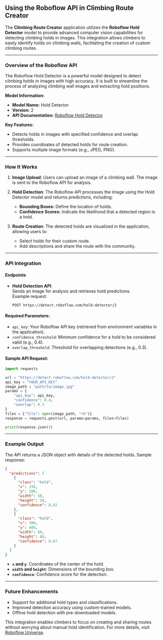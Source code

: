## **Using the Roboflow API in Climbing Route Creator**

The **Climbing Route Creator** application utilizes the **Roboflow Hold Detector** model to provide advanced computer vision capabilities for detecting climbing holds in images. This integration allows climbers to easily identify holds on climbing walls, facilitating the creation of custom climbing routes.

---

### **Overview of the Roboflow API**
The Roboflow Hold Detector is a powerful model designed to detect climbing holds in images with high accuracy. It is built to streamline the process of analyzing climbing wall images and extracting hold positions.

**Model Information:**
- **Model Name:** Hold Detector
- **Version:** 2
- **API Documentation:** [Roboflow Hold Detector](https://universe.roboflow.com/climb-ai/hold-detector-rnvkl/model/2)

**Key Features:**
- Detects holds in images with specified confidence and overlap thresholds.
- Provides coordinates of detected holds for route creation.
- Supports multiple image formats (e.g., JPEG, PNG).

---

### **How It Works**
1. **Image Upload**:
   Users can upload an image of a climbing wall. The image is sent to the Roboflow API for analysis.

2. **Hold Detection**:
   The Roboflow API processes the image using the Hold Detector model and returns predictions, including:
   - **Bounding Boxes:** Define the location of holds.
   - **Confidence Scores:** Indicate the likelihood that a detected region is a hold.

3. **Route Creation**:
   The detected holds are visualized in the application, allowing users to:
   - Select holds for their custom route.
   - Add descriptions and share the route with the community.

---

### **API Integration**
#### **Endpoints**
- **Hold Detection API**:  
  Sends an image for analysis and retrieves hold predictions.  
  Example request:
  ```http
  POST https://detect.roboflow.com/hold-detector/2
  ```

#### **Required Parameters**:
- `api_key`: Your Roboflow API key (retrieved from environment variables in the application).
- `confidence_threshold`: Minimum confidence for a hold to be considered valid (e.g., 0.4).
- `overlap_threshold`: Threshold for overlapping detections (e.g., 0.3).

#### **Sample API Request**:
```python
import requests

url = "https://detect.roboflow.com/hold-detector/2"
api_key = "YOUR_API_KEY"
image_path = "path/to/image.jpg"
params = {
    "api_key": api_key,
    "confidence": 0.4,
    "overlap": 0.3
}
files = {"file": open(image_path, "rb")}
response = requests.post(url, params=params, files=files)

print(response.json())
```

---

### **Example Output**
The API returns a JSON object with details of the detected holds. Sample response:
```json
{
  "predictions": [
    {
      "class": "hold",
      "x": 150,
      "y": 200,
      "width": 50,
      "height": 50,
      "confidence": 0.92
    },
    {
      "class": "hold",
      "x": 300,
      "y": 400,
      "width": 60,
      "height": 60,
      "confidence": 0.87
    }
  ]
}
```

- **`x` and `y`**: Coordinates of the center of the hold.
- **`width` and `height`**: Dimensions of the bounding box.
- **`confidence`**: Confidence score for the detection.

---

### **Future Enhancements**
- Support for additional hold types and classifications.
- Improved detection accuracy using custom-trained models.
- Offline hold detection with pre-downloaded models.

This integration enables climbers to focus on creating and sharing routes without worrying about manual hold identification. For more details, visit [Roboflow Universe](https://universe.roboflow.com/climb-ai/hold-detector-rnvkl/model/2).